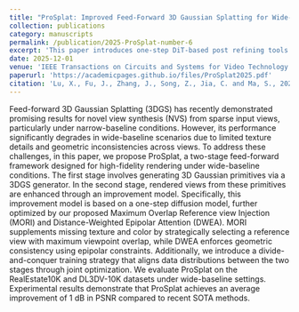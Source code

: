```yaml
---
title: "ProSplat: Improved Feed-Forward 3D Gaussian Splatting for Wide-Baseline Sparse Views"
collection: publications
category: manuscripts
permalink: /publication/2025-ProSplat-number-6
excerpt: 'This paper introduces one-step DiT-based post refining tools for 3D scene reconstruction.'
date: 2025-12-01
venue: 'IEEE Transactions on Circuits and Systems for Video Technology (*Under Review*)'
paperurl: 'https://academicpages.github.io/files/ProSplat2025.pdf'
citation: 'Lu, X., Fu, J., Zhang, J., Song, Z., Jia, C. and Ma, S., 2025. ProSplat: Improved Feed-Forward 3D Gaussian Splatting for Wide-Baseline Sparse Views. arXiv preprint arXiv:2506.07670.'
---
```

Feed-forward 3D Gaussian Splatting (3DGS) has recently demonstrated promising results for novel view synthesis (NVS) from sparse input views, particularly under narrow-baseline conditions. However, its performance significantly degrades in wide-baseline scenarios due to limited texture details and geometric inconsistencies across views.
To address these challenges, in this paper, we propose ProSplat, a two-stage feed-forward framework designed for high-fidelity rendering under wide-baseline conditions. The first stage involves generating 3D Gaussian primitives via a 3DGS generator. In the second stage, rendered views from these primitives are enhanced through an improvement model. Specifically, this improvement model is based on a one-step diffusion model, further optimized by our proposed Maximum Overlap Reference view Injection (MORI) and Distance-Weighted Epipolar Attention (DWEA). MORI supplements missing texture and color by strategically selecting a reference view with maximum viewpoint overlap, while DWEA enforces geometric consistency using epipolar constraints.
Additionally, we introduce a divide-and-conquer training strategy that aligns data distributions between the two stages through joint optimization. We evaluate ProSplat on the RealEstate10K and DL3DV-10K datasets under wide-baseline settings. Experimental results demonstrate that ProSplat achieves an average improvement of 1 dB in PSNR compared to recent SOTA methods.
